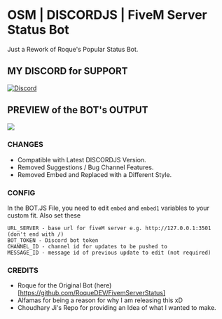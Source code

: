 # OSM | DISCORDJS | FiveM Server Status Bot 
Just a Rework of Roque's Popular Status Bot. 

## MY DISCORD for SUPPORT
<a href="https://discord.gg/jrNxkpVaJU" rel="some text">![Discord](https://discordapp.com/api/guilds/816584206838398997/widget.png?style=banner2)</a>

## PREVIEW of the BOT's OUTPUT
<img src = "https://media.discordapp.net/attachments/816584207584985092/863318815160008744/unknown.png">

### CHANGES 
- Compatible with Latest DISCORDJS Version.
- Removed Suggestions / Bug Channel Features. 
- Removed Embed and Replaced with a Different Style.

### CONFIG 

In the BOT.JS File, you need to edit `embed` and `embed1` variables to your custom fit. 
Also set these
```
URL_SERVER - base url for fiveM server e.g. http://127.0.0.1:3501 (don't end with /)
BOT_TOKEN - Discord bot token
CHANNEL_ID - channel id for updates to be pushed to
MESSAGE_ID - message id of previous update to edit (not required)
```

### CREDITS
- Roque for the Original Bot (here)[https://github.com/RoqueDEV/FivemServerStatus]
- Alfamas for being a reason for why I am releasing this xD
- Choudhary Ji's Repo for providing an Idea of what I wanted to make. 
